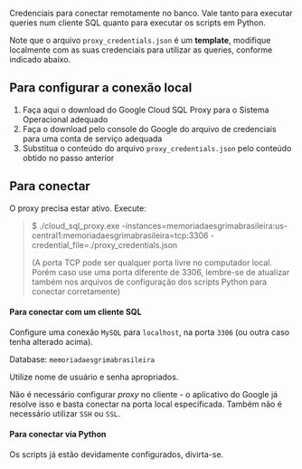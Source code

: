Credenciais para conectar remotamente no banco. Vale tanto para executar queries num cliente SQL quanto para executar os scripts em Python.

Note que o arquivo `proxy_credentials.json` é um **template**, modifique localmente com as suas credenciais para utilizar as queries, conforme indicado abaixo.

## Para configurar a conexão local

1. Faça aqui o download do Google Cloud SQL Proxy para o Sistema Operacional adequado
2. Faça o download pelo console do Google do arquivo de credenciais para uma conta de serviço adequada
3. Substitua o conteúdo do arquivo `proxy_credentials.json` pelo conteúdo obtido no passo anterior

## Para conectar

O proxy precisa estar ativo. Execute:
> $ ./cloud_sql_proxy.exe -instances=memoriadaesgrimabrasileira:us-central1:memoriadaesgrimabrasileira=tcp:3306 -credential_file=./proxy_credentials.json
>
> (A porta TCP pode ser qualquer porta livre no computador local. Porém caso use uma porta diferente de 3306, lembre-se de atualizar também nos arquivos de configuração dos scripts Python para conectar corretamente)

#### Para conectar com um cliente SQL

Configure uma conexão `MySQL` para `localhost`, na porta `3306` (ou outra caso tenha alterado acima).

Database: `memoriadaesgrimabrasileira`

Utilize nome de usuário e senha apropriados.

Não é necessário configurar *proxy* no cliente - o aplicativo do Google já resolve isso e basta conectar na porta local especificada. Também não é necessário utilizar `SSH` ou `SSL`.

#### Para conectar via Python

Os scripts já estão devidamente configurados, divirta-se.
